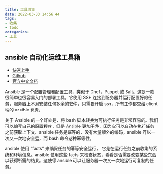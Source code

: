```yaml
---
title: 工具收集
date: 2022-03-03 14:56:44
tags:
- 收集
- todo
categories:
- 工具
---
```


## ansible **自动化运维工具箱**

- [快速上手](https://segmentfault.com/a/1190000038230424)
- [Github](https://github.com/ansible/ansible)
- [官方中文文档](https://ansible-tran.readthedocs.io/en/latest/)

Ansible 是一个配置管理和配置工具，类似于 Chef，Puppet 或 Salt。这是一款很简单也很容易入门的部署工具，它使用 SSH 连接到服务器并运行配置好的任务，服务器上不用安装任何多余的软件，只需要开启 ssh，所有工作都交给 client 端的 ansible 负责。

关于 Ansible 的一个好处是，将 bash 脚本转换为可执行任务是非常容易的。我们可以编写自己的配置程序，但是 Ansible 更加干净，因为它可以自动在执行任务之前获取上下文。ansible 任务是幂等的，没有大量额外的编码，ansible 可以一次又一次地安全运，而 bash 命令这种幂等性。

ansible 使用 “facts” 来确保任务的幂等安全运行， 它是在运行任务之前收集的系统和环境信息。ansible 使用这些 facts 来检查状态，看看是否需要改变某些东西以获得所需的结果。这使得 ansible 可以让服务器一次又一次地运行可复制的任务。